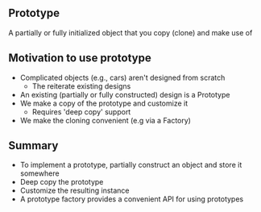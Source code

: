 ## **Prototype**
A partially or fully initialized object that you copy (clone) and make use of

## Motivation to use prototype

* Complicated objects (e.g., cars) aren't designed from scratch
    * The reiterate existing designs
* An existing (partially or fully constructed) design is a Prototype
* We make a copy of the prototype and customize it
    * Requires 'deep copy' support
* We make the cloning convenient (e.g via a Factory)

## Summary

* To implement a prototype, partially construct an object and store it somewhere
* Deep copy the prototype
* Customize the resulting instance
* A prototype factory provides a convenient API for using prototypes